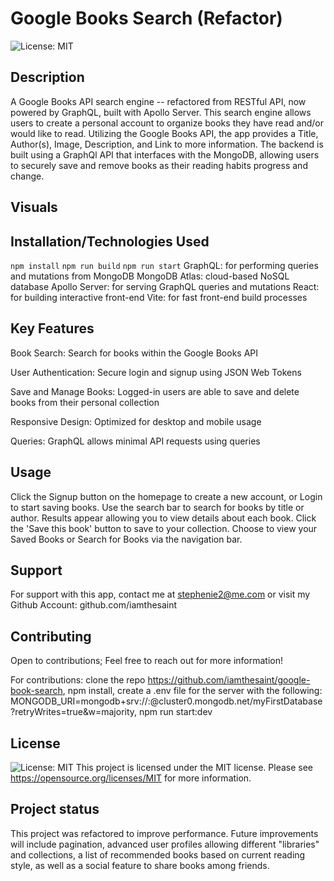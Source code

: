 # Google Books Search (Refactor)
![License: MIT](https://img.shields.io/badge/License-MIT-yellow.svg)


## Description
A Google Books API search engine -- refactored from RESTful API, now powered by GraphQL, built with Apollo Server. This search engine allows users to create a personal account to organize books they have read and/or would like to read. Utilizing the Google Books API, the app provides a Title, Author(s), Image, Description, and Link to more information. The backend is built using a GraphQl API that interfaces with the MongoDB, allowing users to securely save and remove books as their reading habits progress and change.

## Visuals


## Installation/Technologies Used
```npm install``` ```npm run build``` ```npm run start```
GraphQL: for performing queries and mutations from MongoDB
MongoDB Atlas: cloud-based NoSQL database
Apollo Server: for serving GraphQL queries and mutations
React: for building interactive front-end
Vite: for fast front-end build processes

## Key Features
Book Search: Search for books within the Google Books API

User Authentication: Secure login and signup using JSON Web Tokens

Save and Manage Books: Logged-in users are able to save and delete books from their personal collection

Responsive Design: Optimized for desktop and mobile usage

Queries: GraphQL allows minimal API requests using queries

## Usage
Click the Signup button on the homepage to create a new account, or Login to start saving books. Use the search bar to search for books by title or author. Results appear allowing you to view details about each book. Click the 'Save this book' button to save to your collection. Choose to view your Saved Books or Search for Books via the navigation bar.

## Support
For support with this app, contact me at stephenie2@me.com or visit my Github Account: github.com/iamthesaint

## Contributing
Open to contributions; Feel free to reach out for more information!

For contributions: clone the repo https://github.com/iamthesaint/google-book-search, npm install, create a .env file for the server with the following: MONGODB_URI=mongodb+srv://<username>:<password>@cluster0.mongodb.net/myFirstDatabase?retryWrites=true&w=majority, npm run start:dev

## License
![License: MIT](https://img.shields.io/badge/License-MIT-yellow.svg)
This project is licensed under the MIT license.
Please see https://opensource.org/licenses/MIT for more information.

## Project status
This project was refactored to improve performance. Future improvements will include pagination, advanced user profiles allowing different "libraries" and collections, a list of recommended books based on current reading style, as well as a social feature to share books among friends.
